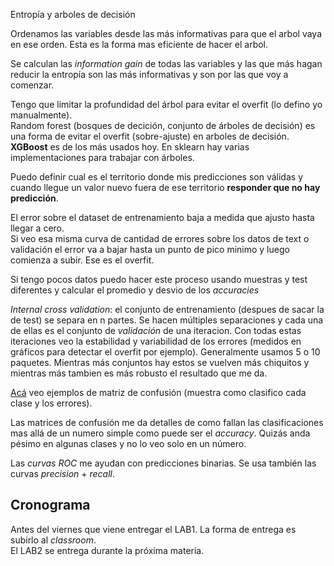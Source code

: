 Entropía y arboles de decisión

Ordenamos las variables desde las más informativas para que el arbol vaya en ese orden.
Esta es la forma mas eficiente de hacer el arbol.  

Se calculan las _information gain_ de todas las variables y las que más hagan reducir la entropía son las más informativas y son por las que voy a comenzar.  

Tengo que limitar la profundidad del árbol para evitar el overfit (lo defino yo manualmente).  
Random forest (bosques de decición, conjunto de árboles de decisión) es una forma de evitar el overfit (sobre-ajuste) en arboles de decisión.  
**XGBoost** es de los más usados hoy. En sklearn hay varias implementaciones para trabajar con árboles.  

Puedo definir cual es el territorio donde mis predicciones son válidas y cuando llegue un valor nuevo fuera de ese territorio **responder que no hay predicción**.  

El error sobre el dataset de entrenamiento baja a medida que ajusto hasta llegar a cero.  
Si veo esa misma curva de cantidad de errores sobre los datos de text o validación el error va a bajar hasta un punto de pico minimo y luego comienza a subir. Ese es el overfit.  

Si tengo pocos datos puedo hacer este proceso usando muestras y test diferentes y calcular el promedio y desvio de los _accuracies_

_Internal cross validation_: el conjunto de entrenamiento (despues de sacar la de test) se separa en n partes. Se hacen múltiples separaciones y cada una de ellas es el conjunto de _validación_ de una iteracion. Con todas estas iteraciones veo la estabilidad y variabilidad de los errores (medidos en gráficos para detectar el overfit por ejemplo). Generalmente usamos 5 o 10 paquetes. Mientras más conjuntos hay estos se vuelven más chiquitos y mientras más tambien es más robusto el resultado que me da.  

[Acá](https://github.com/DiploDatos/IntroduccionAprendizajeAutomatico/blob/master/archive/2018/Clase%204%20-%20Metricas%20y%20validacion%20de%20resultados.ipynb) veo ejemplos de matriz de confusión (muestra como clasifico cada clase y los errores).  

Las matrices de confusión me da detalles de como fallan las clasificaciones mas allá de un numero simple como puede ser el _accuracy_. Quizás anda pésimo en algunas clases y no lo veo solo en un número.  

Las _curvas ROC_ me ayudan con predicciones binarias. Se usa también las curvas _precision_ + _recall_.  

## Cronograma

Antes del viernes que viene entregar el LAB1. La forma de entrega es subirlo al _classroom_.    
El LAB2 se entrega durante la próxima materia.  





